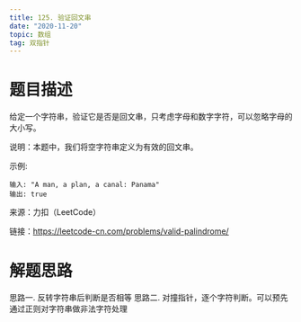 ```yaml
---
title: 125. 验证回文串
date: "2020-11-20"
topic: 数组
tag: 双指针
---
```


# 题目描述

给定一个字符串，验证它是否是回文串，只考虑字母和数字字符，可以忽略字母的大小写。

说明：本题中，我们将空字符串定义为有效的回文串。


示例:

```
输入: "A man, a plan, a canal: Panama"
输出: true
```

来源：力扣（LeetCode）

链接：https://leetcode-cn.com/problems/valid-palindrome/

# 解题思路

思路一. 反转字符串后判断是否相等
思路二. 对撞指针，逐个字符判断。可以预先通过正则对字符串做非法字符处理

